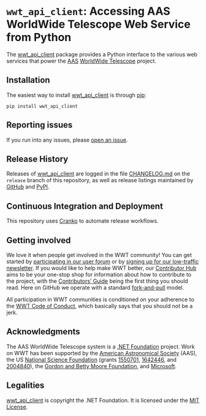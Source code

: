 # `wwt_api_client`: Accessing AAS WorldWide Telescope Web Service from Python

<!--pypi-begin-->
The [wwt_api_client] package provides a Python interface to the various web
services that power the [AAS](https://aas.org/) [WorldWide
Telescope](https://worldwidetelescope.org/) project.

[wwt_api_client]: https://wwt-api-client.readthedocs.io/
<!--pypi-end-->


## Installation

The easiest way to install [wwt_api_client] is through [pip]:

```
pip install wwt_api_client
```

[pip]: https://pip.pypa.io/


## Reporting issues

If you run into any issues, please [open an
issue](https://github.com/WorldWideTelescope/wwt_api_client/issues).


## Release History

Releases of [wwt_api_client] are logged in the file
[CHANGELOG.md](https://github.com/WorldWideTelescope/wwt_api_client/blob/release/CHANGELOG.md)
on the `release` branch of this repository, as well as release listings
maintained by
[GitHub](https://github.com/WorldWideTelescope/wwt_api_client/releases) and
[PyPI](https://pypi.org/project/wwt_api_client/#history).


## Continuous Integration and Deployment

This repository uses [Cranko] to automate release workflows.

[Cranko]: https://pkgw.github.io/cranko/


## Getting involved

We love it when people get involved in the WWT community! You can get started
by [participating in our user forum] or by
[signing up for our low-traffic newsletter]. If you would like to help make
WWT better, our [Contributor Hub] aims to be your one-stop shop for
information about how to contribute to the project, with the
[Contributors’ Guide] being the first thing you should read. Here on GitHub we
operate with a standard [fork-and-pull] model.

[participating in our user forum]: https://wwt-forum.org/
[signing up for our low-traffic newsletter]: https://bit.ly/wwt-signup
[Contributor Hub]: https://worldwidetelescope.github.io/
[Contributors’ Guide]: https://worldwidetelescope.github.io/contributing/
[fork-and-pull]: https://help.github.com/en/articles/about-collaborative-development-models

All participation in WWT communities is conditioned on your adherence to the
[WWT Code of Conduct], which basically says that you should not be a jerk.

[WWT Code of Conduct]: https://worldwidetelescope.github.io/code-of-conduct/


## Acknowledgments

The AAS WorldWide Telescope system is a [.NET Foundation] project. Work on WWT
has been supported by the [American Astronomical Society] (AAS), the US
[National Science Foundation] (grants [1550701], [1642446], and [2004840]), the [Gordon
and Betty Moore Foundation], and [Microsoft].

[American Astronomical Society]: https://aas.org/
[.NET Foundation]: https://dotnetfoundation.org/
[National Science Foundation]: https://www.nsf.gov/
[1550701]: https://www.nsf.gov/awardsearch/showAward?AWD_ID=1550701
[1642446]: https://www.nsf.gov/awardsearch/showAward?AWD_ID=1642446
[2004840]: https://www.nsf.gov/awardsearch/showAward?AWD_ID=2004840
[Gordon and Betty Moore Foundation]: https://www.moore.org/
[Microsoft]: https://www.microsoft.com/


## Legalities

[wwt_api_client] is copyright the .NET Foundation. It is licensed under the
[MIT License](./LICENSE).
